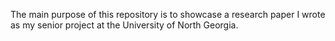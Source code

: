 The main purpose of this repository is to showcase a research paper I wrote as my senior project at the University of North Georgia.
